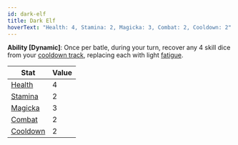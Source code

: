 ```yaml
---
id: dark-elf
title: Dark Elf
hoverText: "Health: 4, Stamina: 2, Magicka: 3, Combat: 2, Cooldown: 2"
---
```


**Ability [Dynamic]**: Once per batle, during your turn, recover any 4 skill dice from your [cooldown track](/docs/glossary/cooldown-track), replacing each with light [fatigue](/docs/glossary/fatigue).

| Stat                                          | Value |
| --------------------------------------------- | ----- |
| [Health](/docs/stats/health)                  | 4     |
| [Stamina](/docs/stats/stamina)                | 2     |
| [Magicka](/docs/stats/magicka)                | 3     |
| [Combat](/docs/adventurer/skill-lines/combat) | 2     |
| [Cooldown](/docs/stats/cooldown)              | 2     |
